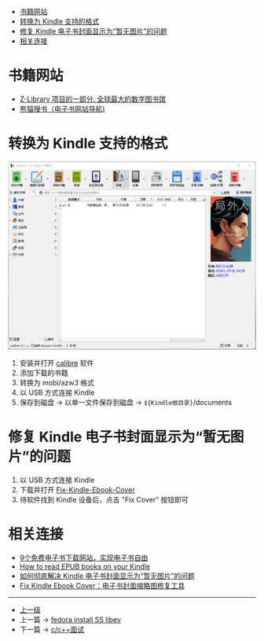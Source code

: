 <!-- 查找书籍并发送到 kindle -->


<!-- @import "[TOC]" {cmd="toc" depthFrom=1 depthTo=6 orderedList=false} -->

<!-- code_chunk_output -->

- [书籍网站](#书籍网站)
- [转换为 Kindle 支持的格式](#转换为-kindle-支持的格式)
- [修复 Kindle 电子书封面显示为“暂无图片”的问题](#修复-kindle-电子书封面显示为暂无图片的问题)
- [相关连接](#相关连接)

<!-- /code_chunk_output -->

# 书籍网站 
- [Z-Library 项目的一部分. 全球最大的数字图书馆](https://zh.usa1lib.org/)
- [熊猫搜书（电子书网站导航)](https://xmsoushu.com/#/)

# 转换为 Kindle 支持的格式 

![](../images/findBook2Kindle_202207221155_1.png)

1. 安装并打开 [calibre](https://github.com/kovidgoyal/calibre) 软件
2. 添加下载的书籍 
3. 转换为 mobi/azw3 格式
4. 以 USB 方式连接 Kindle 
5. 保存到磁盘 -> 以单一文件保存到磁盘 -> `${Kindle根目录}`/documents

# 修复 Kindle 电子书封面显示为“暂无图片”的问题
1. 以 USB 方式连接 Kindle 
2. 下载并打开 [Fix-Kindle-Ebook-Cover](https://github.com/bookfere/Fix-Kindle-Ebook-Cover)
3. 待软件找到 Kindle 设备后，点击 "Fix Cover" 按钮即可

# 相关连接 

- [9个免费电子书下载网站，实现电子书自由](https://zhuanlan.zhihu.com/p/444880913)
- [How to read EPUB books on your Kindle](https://www.digitaltrends.com/mobile/how-to-read-epub-books-on-your-kindle/#:~:text=Kindle%20supports%20Amazon's%20proprietary%20format,allow%20you%20to%20do%20this.)
- [如何彻底解决 Kindle 电子书封面显示为“暂无图片”的问题](https://bookfere.com/post/986.html)
- [Fix Kindle Ebook Cover：电子书封面缩略图修复工具](https://bookfere.com/post/994.html)

---

- [上一级](README.md)
- 上一篇 -> [fedora install SS libev](fedoraInstallSS.md)
- 下一篇 -> [c/c++面试](find_a_job.md)
